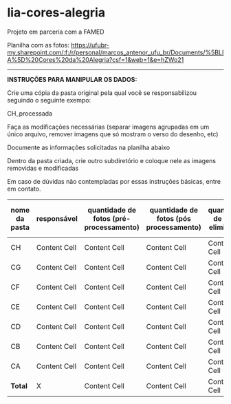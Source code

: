 # lia-cores-alegria

Projeto em parceria com a FAMED

Planilha com as fotos: https://ufubr-my.sharepoint.com/:f:/r/personal/marcos_antenor_ufu_br/Documents/%5BLIA%5D%20Cores%20da%20Alegria?csf=1&web=1&e=hZWo21

------------------------------------------------------------------------------------------------------------------------------------------------------------------------------------------------------------------------------

**INSTRUÇÕES PARA MANIPULAR OS DADOS:**

Crie uma cópia da pasta original pela qual você se responsabilizou seguindo o seguinte exempo:

CH_processada

Faça as modificações necessárias (separar imagens agrupadas em um único arquivo, remover imagens que só mostram o verso do desenho, etc)

Documente as informações solicitadas na planilha abaixo

Dentro da pasta criada, crie outro subdiretório e coloque nele as imagens removidas e modificadas

Em caso de dúvidas não contempladas por essas instruções básicas, entre em contato.


| nome da pasta | responsável | quantidade de fotos (pré-processamento) | quantidade de fotos (pós processamento) | quantidade de fotos eliminadas | link para a pasta original | link para a pasta (pós processamento) |
|---------------|-------------|------------------------------------------|------------------------------------------|--------------------------------|-----------------------------|----------------------------------------|
| CH            |  Content Cell | Content Cell                             | Content Cell                             | Content Cell                   | Content Cell               | Content Cell                            |
| CG            |  Content Cell | Content Cell                             | Content Cell                             | Content Cell                   | Content Cell               | Content Cell                            |
| CF            | Content Cell | Content Cell                             | Content Cell                             | Content Cell                   | Content Cell               | Content Cell                            |
| CE            | Content Cell | Content Cell                             | Content Cell                             | Content Cell                   | Content Cell               | Content Cell                            |
| CD            | Content Cell | Content Cell                             | Content Cell                             | Content Cell                   | Content Cell               | Content Cell                            |
| CB            | Content Cell | Content Cell                             | Content Cell                             | Content Cell                   | Content Cell               | Content Cell                            |
| CA            | Content Cell | Content Cell                             | Content Cell                             | Content Cell                   | Content Cell               | Content Cell                            |
| **Total**     | X            | Content Cell                             | Content Cell                             | Content Cell                   | X           | X                                      |
